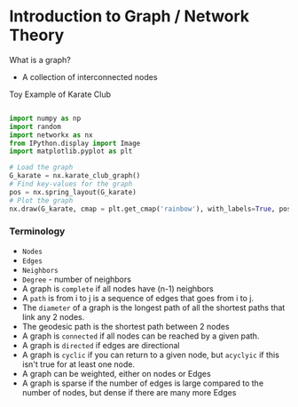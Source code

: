 
# Introduction to Graph / Network Theory

What is a graph?
* A collection of interconnected nodes

Toy Example of Karate Club
```python

import numpy as np
import random
import networkx as nx
from IPython.display import Image
import matplotlib.pyplot as plt

# Load the graph
G_karate = nx.karate_club_graph()
# Find key-values for the graph
pos = nx.spring_layout(G_karate)
# Plot the graph
nx.draw(G_karate, cmap = plt.get_cmap('rainbow'), with_labels=True, pos=pos)
```

### Terminology
* `Nodes`
* `Edges`
* `Neighbors`
* `Degree` - number of neighbors
* A graph is `complete` if all nodes have (n-1) neighbors
* A `path` is from i to j is a sequence of edges that goes from i to j.
* The `diameter` of a graph is the longest path of all the shortest paths that link any 2 nodes.
* The geodesic path is the shortest path between 2 nodes
* A graph is `connected` if all nodes can be reached by a given path.
* A graph is `directed` if edges are directional
* A graph is `cyclic` if you can return to a given node, but `acyclyic` if this isn't true for at least one node.
* A graph can be weighted, either on nodes or Edges
* A graph is sparse if the number of edges is large compared to the number of nodes, but dense if there are many more Edges
